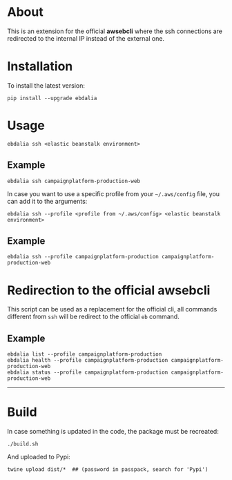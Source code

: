 # About

This is an extension for the official **awsebcli** where the ssh connections are redirected to the internal IP instead of the external one.

# Installation

To install the latest version:

```
pip install --upgrade ebdalia
```

# Usage

```
ebdalia ssh <elastic beanstalk environment>
```

## Example

```
ebdalia ssh campaignplatform-production-web
```

In case you want to use a specific profile from your `~/.aws/config` file, you can add it to the arguments:

```
ebdalia ssh --profile <profile from ~/.aws/config> <elastic beanstalk environment>
```

## Example

```
ebdalia ssh --profile campaignplatform-production campaignplatform-production-web
```

# Redirection to the official awsebcli

This script can be used as a replacement for the official cli, all commands different from `ssh` will be redirect to the official `eb` command.

## Example

```
ebdalia list --profile campaignplatform-production
ebdalia health --profile campaignplatform-production campaignplatform-production-web
ebdalia status --profile campaignplatform-production campaignplatform-production-web
```

---

# Build

In case something is updated in the code, the package must be recreated:

```
./build.sh
```

And uploaded to Pypi:

```
twine upload dist/*  ## (password in passpack, search for 'Pypi')
```
